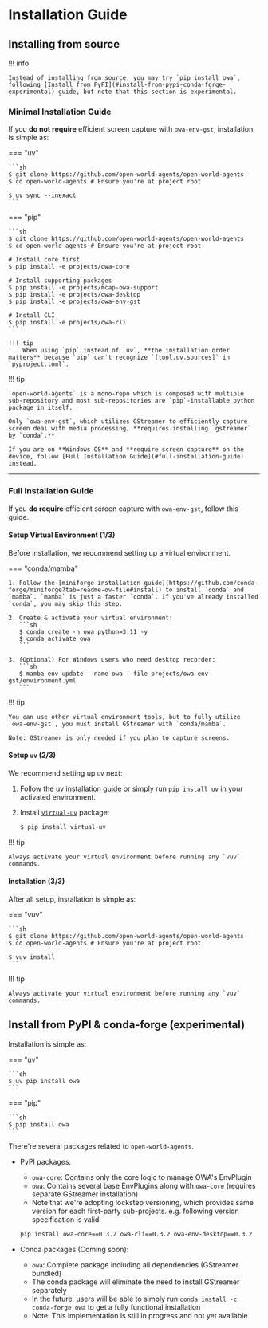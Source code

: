 # Installation Guide

## Installing from source

!!! info

    Instead of installing from source, you may try `pip install owa`, following [Install from PyPI](#install-from-pypi-conda-forge-experimental) guide, but note that this section is experimental.

### Minimal Installation Guide

If you **do not require** efficient screen capture with `owa-env-gst`, installation is simple as:

=== "uv"

    ```sh
    $ git clone https://github.com/open-world-agents/open-world-agents
    $ cd open-world-agents # Ensure you're at project root

    $ uv sync --inexact
    ```

=== "pip"

    ```sh
    $ git clone https://github.com/open-world-agents/open-world-agents
    $ cd open-world-agents # Ensure you're at project root

    # Install core first
    $ pip install -e projects/owa-core

    # Install supporting packages
    $ pip install -e projects/mcap-owa-support
    $ pip install -e projects/owa-desktop
    $ pip install -e projects/owa-env-gst

    # Install CLI
    $ pip install -e projects/owa-cli
    ```

    !!! tip
        When using `pip` instead of `uv`, **the installation order matters** because `pip` can't recognize `[tool.uv.sources]` in `pyproject.toml`.

!!! tip 

    `open-world-agents` is a mono-repo which is composed with multiple sub-repository and most sub-repositories are `pip`-installable python package in itself.

    Only `owa-env-gst`, which utilizes GStreamer to efficiently capture screen deal with media processing, **requires installing `gstreamer` by `conda`.**

    If you are on **Windows OS** and **require screen capture** on the device, follow [Full Installation Guide](#full-installation-guide) instead.

---

### Full Installation Guide

If you **do require** efficient screen capture with `owa-env-gst`, follow this guide.

#### Setup Virtual Environment (1/3)

Before installation, we recommend setting up a virtual environment.

=== "conda/mamba"

    1. Follow the [miniforge installation guide](https://github.com/conda-forge/miniforge?tab=readme-ov-file#install) to install `conda` and `mamba`. `mamba` is just a faster `conda`. If you've already installed `conda`, you may skip this step.

    2. Create & activate your virtual environment:
       ```sh
       $ conda create -n owa python=3.11 -y
       $ conda activate owa
       ```

    3. (Optional) For Windows users who need desktop recorder:
       ```sh
       $ mamba env update --name owa --file projects/owa-env-gst/environment.yml
       ```

!!! tip

    You can use other virtual environment tools, but to fully utilize `owa-env-gst`, you must install GStreamer with `conda/mamba`.
    
    Note: GStreamer is only needed if you plan to capture screens.

#### Setup `uv` (2/3)

We recommend setting up `uv` next:

1. Follow the [uv installation guide](https://docs.astral.sh/uv/getting-started/installation/) or simply run `pip install uv` in your activated environment.

2. Install [`virtual-uv`](https://github.com/open-world-agents/vuv) package:
   ```sh
   $ pip install virtual-uv
   ```

!!! tip

    Always activate your virtual environment before running any `vuv` commands.

#### Installation (3/3)

After all setup, installation is simple as:

=== "vuv"

    ```sh
    $ git clone https://github.com/open-world-agents/open-world-agents
    $ cd open-world-agents # Ensure you're at project root

    $ vuv install
    ```

!!! tip

    Always activate your virtual environment before running any `vuv` commands.

## Install from PyPI & conda-forge (experimental)

Installation is simple as:

=== "uv"

    ```sh
    $ uv pip install owa
    ```

=== "pip"

    ```sh
    $ pip install owa
    ```



There're several packages related to `open-world-agents`.

- PyPI packages:
    - `owa-core`: Contains only the core logic to manage OWA's EnvPlugin
    - `owa`: Contains several base EnvPlugins along with `owa-core` (requires separate GStreamer installation)
    - Note that we're adopting lockstep versioning, which provides same version for each first-party sub-projects. e.g. following version specification is valid:
    ```sh
    pip install owa-core==0.3.2 owa-cli==0.3.2 owa-env-desktop==0.3.2
    ```

- Conda packages (Coming soon):
    - `owa`: Complete package including all dependencies (GStreamer bundled)
    - The conda package will eliminate the need to install GStreamer separately
    - In the future, users will be able to simply run `conda install -c conda-forge owa` to get a fully functional installation
    - Note: This implementation is still in progress and not yet available
